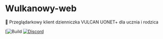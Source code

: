 # Wulkanowy-web
🌋 Przeglądarkowy klient dzienniczka VULCAN UONET+ dla ucznia i rodzica

[![Build](https://github.com/wulkanowy/wulkanowy-web/workflows/.github/workflows/python-app.yml/badge.svg)
[![Discord](https://img.shields.io/discord/390889354199040011.svg?style=flat-square)](https://discord.gg/vccAQBr)
